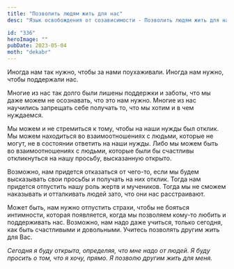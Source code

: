 ```yaml
---
title: "Позволить людям жить для нас"
desc: "Язык освобождения от созависимости - Позволить людям жить для нас"

id: "336"
heroImage: ""
pubDate: 2023-05-04
moth: "dekabr"
---
```


Иногда нам так нужно, чтобы за нами поухаживали. Иногда нам нужно, чтобы
поддержали нас.

Многие из нас так долго были лишены поддержки и заботы, что мы даже можем не
осознавать, что это нам нужно. Многие из нас научились запрещать себе получать
то, что мы хотим и в чем нуждаемся.

Мы можем и не стремиться к тому, чтобы на наши нужды был отклик. Мы можем
находиться во взаимоотношениях с людьми, которые не могут, не в состоянии
ответить на наши нужды. Либо мы можем быть во взаимоотношениях с людьми,
которые были бы счастливы откликнуться на нашу просьбу, высказанную открыто.

Возможно, нам придется отказаться от чего-то, если мы будем высказывать свои
просьбы и получать на них отклик. Тогда нам придется отпустить нашу роль жертв
и мучеников. Тогда мы не сможем наказывать и отталкивать людей зато, что они
нас расстраивают.

Может быть, нам нужно отпустить страхи, чтобы не бояться интимности, которая
появляется, когда мы позволяем кому-то любить и поддерживать нас. Возможно,
нам надо даже учиться, только сегодня, как быть счастливыми и довольными.
Учитесь позволять другим жить для Вас.

_Сегодня_ _я_ _буду_ _открыта,_ _определяя,_ _что_ _мне_ _надо_ _от_ _людей._
_Я_ _буду_ _просить_ _о_ _том,_ _что_ _я_ _хочу,_ _прямо._ _Я_ _позволю_
_другим_ _жить_ _для_ _меня._
